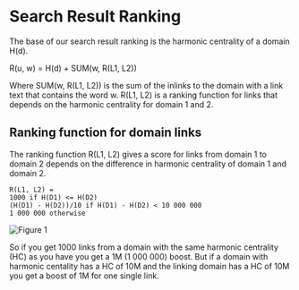 
# Search Result Ranking
The base of our search result ranking is the harmonic centrality of a domain H(d).

R(u, w) = H(d) + SUM(w, R(L1, L2))

Where SUM(w, R(L1, L2)) is the sum of the inlinks to the domain with a link text that contains the word w. R(L1, L2) is a ranking function for links that depends on the harmonic centrality for domain 1 and 2.

## Ranking function for domain links
The ranking function R(L1, L2) gives a score for links from domain 1 to domain 2 depends on the difference in harmonic centrality of domain 1 and domain 2.

```
R(L1, L2) =
1000 if H(D1) <= H(D2)
(H(D1) - H(D2))/10 if H(D1) - H(D2) < 10 000 000
1 000 000 otherwise
```

![Figure 1](https://github.com/joscul/alexandria/raw/main/documentation/images/figure_1.png)

So if you get 1000 links from a domain with the same harmonic centrality (HC) as you have you get a 1M (1 000 000) boost. But if
a domain with harmonic centality has a HC of 10M and the linking domain has a HC of 10M you get a boost of 1M for one single link.

